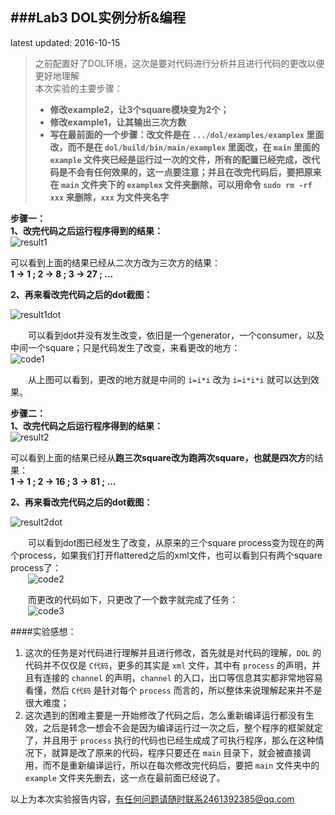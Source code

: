 ###Lab3 DOL实例分析&编程
---
latest updated: 2016-10-15

> 之前配置好了DOL环境，这次是要对代码进行分析并且进行代码的更改以便更好地理解<br />
> 本次实验的主要步骤：<br /><b>
> 
> - 修改example2，让3个square模块变为2个；
> - 修改example1，让其输出三次方数
> - 写在最前面的一个步骤：改文件是在 `.../dol/examples/examplex` 里面改，而不是在 `dol/build/bin/main/examplex` 里面改，在 `main` 里面的 `example` 文件夹已经是运行过一次的文件，所有的配置已经完成，改代码是不会有任何效果的，这一点要注意；并且在改完代码后，要把原来在 `main` 文件夹下的 `examplex` 文件夹删除，可以用命令 `sudo rm -rf xxx` 来删除，`xxx` 为文件夹名字
</b>

<b>步骤一：<br/>
1、改完代码之后运行程序得到的结果：</b><br />
![result1](http://i1.piimg.com/567571/d7ad5aa90141d848.png)

可以看到上面的结果已经从二次方改为三次方的结果：<br/>
<b>1 -> 1 ; 2 -> 8 ; 3 -> 27 ; ... </b>

<b>2、再来看改完代码之后的dot截图：</b>

![result1dot](http://p1.bpimg.com/567571/623cd34cbd73c40c.png)

&emsp;&emsp;可以看到dot并没有发生改变，依旧是一个generator，一个consumer，以及中间一个square；只是代码发生了改变，来看更改的地方：<br/>
![code1](http://p1.bpimg.com/567571/9d7b3311b5b6315e.png)

&emsp;&emsp;从上图可以看到，更改的地方就是中间的 `i=i*i` 改为 `i=i*i*i` 就可以达到效果。

<b>步骤二：<br/>
1、改完代码之后运行程序得到的结果：</b><br />
![result2](http://p1.bqimg.com/567571/98a18ceb16ae7b18.png)

可以看到上面的结果已经从<b>跑三次square改为跑两次square，也就是四次方</b>的结果：<br/>
<b>1 -> 1 ; 2 -> 16 ; 3 -> 81 ; ... </b>

<b>2、再来看改完代码之后的dot截图：</b>

![result2dot](http://p1.bqimg.com/567571/6adfe988e922c652.png)

&emsp;&emsp;可以看到dot图已经发生了改变，从原来的三个square process变为现在的两个process，如果我们打开flattered之后的xml文件，也可以看到只有两个square process了：<br/>
&emsp;&emsp;![code2](http://p1.bqimg.com/567571/cc4d59461b4f1b7e.png)

&emsp;&emsp;而更改的代码如下，只更改了一个数字就完成了任务：<br/>
&emsp;&emsp;![code3](http://p1.bqimg.com/567571/4e367892fefea959.png)

####实验感想：
1. 这次的任务是对代码进行理解并且进行修改，首先就是对代码的理解，`DOL` 的代码并不仅仅是 `C代码`，更多的其实是 `xml` 文件，其中有 `process` 的声明，并且有连接的 `channel` 的声明，`channel` 的入口，出口等信息其实都非常地容易看懂，然后 `C代码` 是针对每个 `process` 而言的，所以整体来说理解起来并不是很大难度；
2. 这次遇到的困难主要是一开始修改了代码之后，怎么重新编译运行都没有生效，之后是转念一想会不会是因为编译运行过一次之后，整个程序的框架就定了，并且用于 `process` 执行的代码也已经生成成了可执行程序，那么在这种情况下，就算是改了原来的代码，程序只要还在 `main` 目录下，就会被直接调用，而不是重新编译运行，所以在每次修改完代码后，要把 `main` 文件夹中的 `example` 文件夹先删去，这一点在最前面已经说了。

以上为本次实验报告内容，有任何问题请随时联系2461392385@qq.com